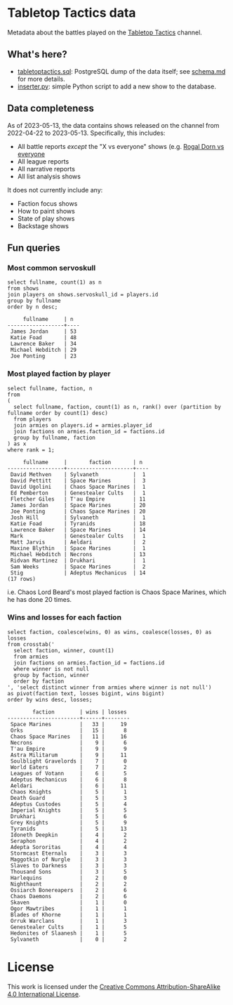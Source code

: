 # Tabletop Tactics data

Metadata about the battles played on the [Tabletop Tactics](https://tabletoptactics.tv/) channel.

## What's here?

* [tabletoptactics.sql](tabletoptactics.sql): PostgreSQL dump of the data itself; see [schema.md](schema.md) for more details.
* [inserter.py](inserter.py): simple Python script to add a new show to the database.

## Data completeness

As of 2023-05-13, the data contains shows released on the channel from 2022-04-22 to 2023-05-13. Specifically, this includes:

* All battle reports _except_ the "X vs everyone" shows (e.g. [Rogal Dorn vs everyone](https://tabletoptactics.tv/2023/02/22/the-rogal-dorn-vs-everyone-warhammer-40000-battle-report/)
* All league reports
* All narrative reports
* All list analysis shows

It does not currently include any:

* Faction focus shows
* How to paint shows
* State of play shows
* Backstage shows

## Fun queries

### Most common servoskull

```
select fullname, count(1) as n
from shows
join players on shows.servoskull_id = players.id
group by fullname
order by n desc;
```

```
     fullname     | n
------------------+----
 James Jordan     | 53
 Katie Foad       | 48
 Lawrence Baker   | 34
 Michael Hebditch | 29
 Joe Ponting      | 23
```

### Most played faction by player

```
select fullname, faction, n
from
(
  select fullname, faction, count(1) as n, rank() over (partition by fullname order by count(1) desc)
  from players
  join armies on players.id = armies.player_id
  join factions on armies.faction_id = factions.id
  group by fullname, faction
) as x
where rank = 1;
``` 

```
     fullname     |       faction       | n
------------------+---------------------+----
 David Methven    | Sylvaneth           |  1
 David Pettitt    | Space Marines       |  3
 David Ugolini    | Chaos Space Marines |  1
 Ed Pemberton     | Genestealer Cults   |  1
 Fletcher Giles   | T'au Empire         | 11
 James Jordan     | Space Marines       | 20
 Joe Ponting      | Chaos Space Marines | 20
 Josh Hill        | Sylvaneth           |  1
 Katie Foad       | Tyranids            | 18
 Lawrence Baker   | Space Marines       | 14
 Mark             | Genestealer Cults   |  1
 Matt Jarvis      | Aeldari             |  2
 Maxine Blythin   | Space Marines       |  1
 Michael Hebditch | Necrons             | 13
 Ridvan Martinez  | Drukhari            |  1
 Sam Weeks        | Space Marines       |  2
 Stig             | Adeptus Mechanicus  | 14
(17 rows)
```

i.e. Chaos Lord Beard's most played faction is Chaos Space Marines, which he has done 20 times.

### Wins and losses for each faction

```
select faction, coalesce(wins, 0) as wins, coalesce(losses, 0) as losses
from crosstab('
  select faction, winner, count(1)
  from armies
  join factions on armies.faction_id = factions.id
  where winner is not null
  group by faction, winner
  order by faction
', 'select distinct winner from armies where winner is not null')
as pivot(faction text, losses bigint, wins bigint)
order by wins desc, losses;
```

```
        faction        | wins | losses
-----------------------+------+--------
 Space Marines         |   33 |     19
 Orks                  |   15 |      8
 Chaos Space Marines   |   11 |     16
 Necrons               |    9 |      6
 T'au Empire           |    9 |      9
 Astra Militarum       |    9 |     11
 Soulblight Gravelords |    7 |      0
 World Eaters          |    7 |      2
 Leagues of Votann     |    6 |      5
 Adeptus Mechanicus    |    6 |      8
 Aeldari               |    6 |     11
 Chaos Knights         |    5 |      1
 Death Guard           |    5 |      3
 Adeptus Custodes      |    5 |      4
 Imperial Knights      |    5 |      5
 Drukhari              |    5 |      6
 Grey Knights          |    5 |      9
 Tyranids              |    5 |     13
 Idoneth Deepkin       |    4 |      2
 Seraphon              |    4 |      2
 Adepta Sororitas      |    4 |      4
 Stormcast Eternals    |    3 |      3
 Maggotkin of Nurgle   |    3 |      3
 Slaves to Darkness    |    3 |      3
 Thousand Sons         |    3 |      5
 Harlequins            |    2 |      0
 Nighthaunt            |    2 |      2
 Ossiarch Bonereapers  |    2 |      6
 Chaos Daemons         |    2 |      6
 Skaven                |    1 |      0
 Ogor Mawtribes        |    1 |      1
 Blades of Khorne      |    1 |      1
 Orruk Warclans        |    1 |      3
 Genestealer Cults     |    1 |      5
 Hedonites of Slaanesh |    1 |      5
 Sylvaneth             |    0 |      2
```

# License

This work is licensed under the [Creative Commons Attribution-ShareAlike 4.0 International License](http://creativecommons.org/licenses/by-sa/4.0/).

